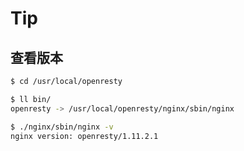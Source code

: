 # Tip



## 查看版本

``` bash
$ cd /usr/local/openresty

$ ll bin/
openresty -> /usr/local/openresty/nginx/sbin/nginx

$ ./nginx/sbin/nginx -v
nginx version: openresty/1.11.2.1
```


